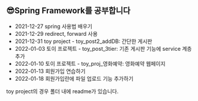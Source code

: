 ## 😎Spring Framework를 공부합니다
- 2021-12-27 spring 사용법 배우기
- 2021-12-29 redirect, forward 사용
- 2021-12-31 toy project - toy_post2_addDB: 간단한 게시판
- 2022-01-03 토이 프로젝트 - toy_post_3tier: 기존 게시판 기능에 service 계층 추가
- 2022-01-10 토이 프로젝트 - toy_proj_영화예약: 영화예약 웹페이지
- 2022-01-13 회원가입 연습하기
- 2022-01-18 회원가입란에 파일 업로드 기능 추가하기

toy project의 경우 폴더 내에 readme가 있습니다.
